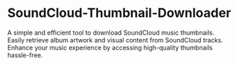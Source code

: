 # SoundCloud-Thumbnail-Downloader
A simple and efficient tool to download SoundCloud music thumbnails. Easily retrieve album artwork and visual content from SoundCloud tracks. Enhance your music experience by accessing high-quality thumbnails hassle-free.
